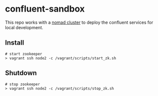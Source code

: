 # confluent-sandbox

This repo works with a [nomad cluster](https://github.com/neoword/nomad-sandbox)
to deploy the confluent services for local development.

## Install

```
# start zookeeper
> vagrant ssh node2 -c /vagrant/scripts/start_zk.sh
```

## Shutdown

```
# stop zookeeper
> vagrant ssh node2 -c /vagrant/scripts/stop_zk.sh
```
